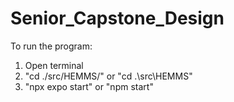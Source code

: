 # Senior_Capstone_Design

To run the program:

1. Open terminal
2. "cd ./src/HEMMS/" or "cd .\src\HEMMS\"
3. "npx expo start" or "npm start"
